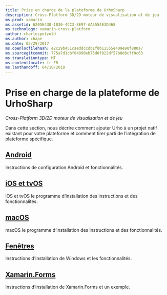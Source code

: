```yaml
---
title: Prise en charge de la plateforme de UrhoSharp
description: Cross-Platform 3D/2D moteur de visualisation et de jeu
ms.prod: xamarin
ms.assetid: 6205E430-1036-4CC3-8E97-AA5554E3D468
ms.technology: xamarin-cross-platform
author: charlespetzold
ms.author: chape
ms.date: 03/29/2017
ms.openlocfilehash: e2c29b451caeddccdb1f0b11555e409e90f880a7
ms.sourcegitcommit: 775a7d1cbf04090eb75d0f822df57b8d8cff0c63
ms.translationtype: MT
ms.contentlocale: fr-FR
ms.lasthandoff: 04/18/2018
---
```

# <a name="urhosharp-platform-support"></a>Prise en charge de la plateforme de UrhoSharp

_Cross-Platform 3D/2D moteur de visualisation et de jeu_

Dans cette section, nous décrire comment ajouter Urho à un projet natif existant pour votre plateforme et comment tirer parti de l’intégration de plateforme spécifique.

## <a name="androidgraphics-gamesurhosharpplatformandroidmd"></a>[Android](~/graphics-games/urhosharp/platform/android.md)

Instructions de configuration Android et fonctionnalités.

## <a name="ios-and-tvosgraphics-gamesurhosharpplatformiosmd"></a>[iOS et tvOS](~/graphics-games/urhosharp/platform/ios.md)

iOS et tvOS le programme d’installation des instructions et des fonctionnalités.

## <a name="macosgraphics-gamesurhosharpplatformmacmd"></a>[macOS](~/graphics-games/urhosharp/platform/mac.md)

macOS le programme d’installation des instructions et des fonctionnalités.

## <a name="windowsgraphics-gamesurhosharpplatformwindowsmd"></a>[Fenêtres](~/graphics-games/urhosharp/platform/windows.md)

Instructions d’installation de Windows et les fonctionnalités.

## <a name="xamarinformsgraphics-gamesurhosharpplatformxamarin-formsmd"></a>[Xamarin.Forms](~/graphics-games/urhosharp/platform/xamarin-forms.md)

Instructions d’installation de Xamarin.Forms et un exemple.

